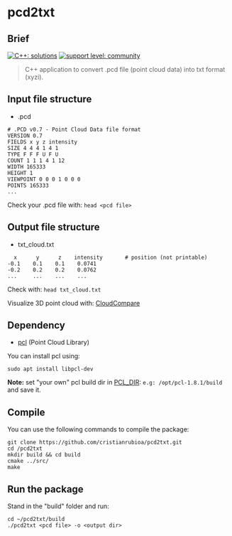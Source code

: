 # pcd2txt

## Brief

[![C++: solutions](https://img.shields.io/badge/C++-Solutions-blue.svg?style=flat&logo=c%2B%2B)](https://es.wikipedia.org/wiki/C%2B%2B) [![support level: community](https://img.shields.io/badge/support%20level-community-lightgray.png)](http://wiki.ros.org/Industrial)

> C++ application to convert .pcd file (point cloud data) into txt format (xyzi).

## Input file structure

- .pcd

```
# .PCD v0.7 - Point Cloud Data file format
VERSION 0.7
FIELDS x y z intensity
SIZE 4 4 4 1 4 1
TYPE F F F U F U
COUNT 1 1 1 4 1 12
WIDTH 165333
HEIGHT 1
VIEWPOINT 0 0 0 1 0 0 0
POINTS 165333
...
```

Check your .pcd file with: `head <pcd file>`

## Output file structure

- txt_cloud.txt

```
  x      y      z    intensity       # position (not printable)
-0.1    0.1    0.1    0.0741
-0.2    0.2    0.2    0.0762
...     ...    ...    ...
```

Check with: `head txt_cloud.txt`

Visualize 3D point cloud with:
[CloudCompare](https://cloudcompare.org/)

## Dependency

- [pcl](https://pointclouds.org/downloads/) (Point Cloud Library)

You can install pcl using:

```
sudo apt install libpcl-dev
```

**Note:** set "your own" pcl build dir in [PCL_DIR](https://github.com/cristianrubioa/pcd2txt/blob/main/src/CMakeLists.txt#L22): ```e.g: /opt/pcl-1.8.1/build``` and save it.

## Compile

You can use the following commands to compile the package:

```
git clone https://github.com/cristianrubioa/pcd2txt.git
cd /pcd2txt
mkdir build && cd build
cmake ../src/
make
```

## Run the package

Stand in the "build" folder and run:

```
cd ~/pcd2txt/build
./pcd2txt <pcd file> -o <output dir>
```


